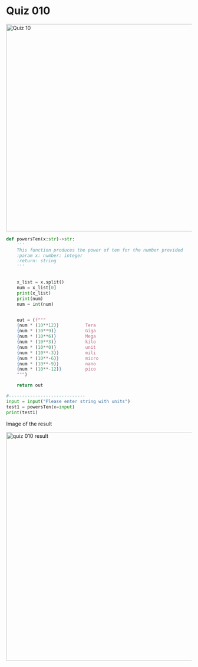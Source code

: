 # Quiz 010

<img width="563" alt="Quiz 10 " src="https://user-images.githubusercontent.com/112055062/194737545-1bc611b2-2b93-4533-b4da-546002aac60c.png">

```.py
def powersTen(x:str)->str:
    '''
    This function produces the power of ten for the number provided
    :param x: number: integer
    :return: string
    '''


    x_list = x.split()
    num = x_list[0]
    print(x_list)
    print(num)
    num = int(num)


    out = (f"""
    {num * (10**12)}          Tera
    {num * (10**9)}           Giga
    {num * (10**6)}           Mega
    {num * (10**3)}           kilo
    {num * (10**0)}           unit
    {num * (10**-3)}          mili
    {num * (10**-6)}          micro
    {num * (10**-9)}          nano
    {num * (10**-12)}         pico
    """)

    return out

#-----------------------------
input = input("Please enter string with units")
test1 = powersTen(x=input)
print(test1)
```

Image of the result

<img width="621" alt="quiz 010 result" src="https://user-images.githubusercontent.com/112055062/194738638-a764057a-b4fd-45af-be80-ab5185b5abf4.png">


